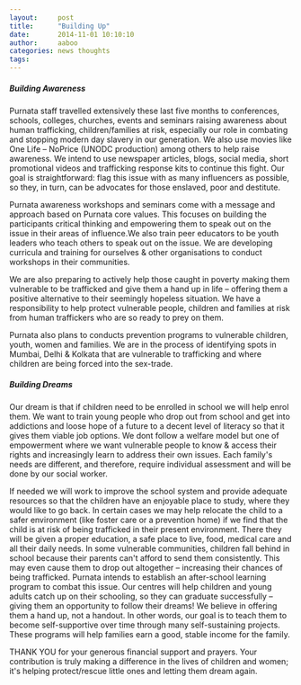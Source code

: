 ```yaml
---
layout:     post
title:      "Building Up"
date:       2014-11-01 10:10:10
author:     aaboo
categories: news thoughts
tags:
---
```


##### Building Awareness

Purnata staff travelled extensively these last five months to conferences, schools, colleges, churches, events and seminars raising awareness about human trafficking, children/families at risk, especially our role in combating and stopping modern day slavery in our generation. We also use movies like One Life – NoPrice (UNODC production) among others to help raise awareness. We intend to use newspaper articles, blogs, social media, short promotional videos and trafficking response kits to continue this fight. Our goal is straightforward: flag this issue with as many influencers as possible, so they, in turn, can be advocates for those enslaved, poor and destitute.

Purnata awareness workshops and seminars come with a message and approach based on Purnata core values. This focuses on building the participants critical thinking and empowering them to speak out on the issue in their areas of influence.We also train peer educators to be youth leaders who teach others to speak out on the issue. We are developing curricula and training for ourselves & other organisations to conduct workshops in their communities.

We are also preparing to actively help those caught in poverty making them vulnerable to be trafficked and give them a hand up in life – offering them a positive alternative to their seemingly hopeless situation. We have a responsibility to help protect vulnerable people, children and families at risk from human traffickers who are so ready to prey on them.

Purnata also plans to conducts prevention programs to vulnerable children, youth, women and families. We are in the process of identifying spots in Mumbai, Delhi & Kolkata that are vulnerable to trafficking and where children are being forced into the sex-trade.

##### Building Dreams

Our dream is that if children need to be enrolled in school we will help enrol them. We want to train young people who drop out from school and get into addictions and loose hope of a future to a decent level of literacy so that it gives them viable job options. We dont follow a welfare model but one of empowerment where we want vulnerable people to know & access their rights and increasingly learn to address their own issues. Each family's needs are different, and therefore, require individual assessment and will be done by our social worker.

If needed we will work to improve the school system and provide adequate resources so that the children have an enjoyable place to study, where they would like to go back. In certain cases we may help relocate the child to a safer environment (like foster care or a prevention home) if we find that the child is at risk of being trafficked in their present environment. There they will be given a proper education, a safe place to live, food, medical care and all their daily needs. In some vulnerable communities, children fall behind in school because their parents can't afford to send them consistently. This may even cause them to drop out altogether – increasing their chances of being trafficked. Purnata intends to establish an after-school learning program to combat this issue. Our centres will help children and young adults catch up on their schooling, so they can graduate successfully – giving them an opportunity to follow their dreams! We believe in offering them a hand up, not a handout. In other words, our goal is to teach them to become self-supportive over time through many self-sustaining projects. These programs will help families earn a good, stable income for the family.

THANK YOU for your generous financial support and prayers. Your contribution is truly making a difference in the lives of children and women; it's helping protect/rescue little ones and letting them dream again.
